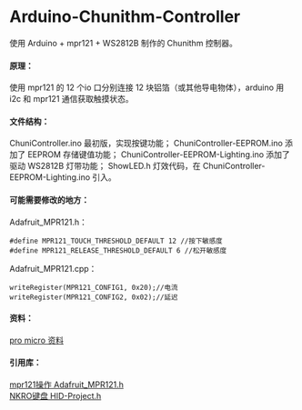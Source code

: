 # Arduino-Chunithm-Controller
使用 Arduino + mpr121 + WS2812B 制作的 Chunithm 控制器。

#### 原理：  
使用 mpr121 的 12 个io 口分别连接 12 块铝箔（或其他导电物体），arduino 用 i2c 和 mpr121 通信获取触摸状态。    

#### 文件结构：  
ChuniController.ino 最初版，实现按键功能；
ChuniController-EEPROM.ino 添加了 EEPROM 存储键值功能；
ChuniController-EEPROM-Lighting.ino 添加了驱动 WS2812B 灯带功能；
ShowLED.h 灯效代码，在 ChuniController-EEPROM-Lighting.ino 引入。


#### 可能需要修改的地方：  
Adafruit_MPR121.h：  
```
#define MPR121_TOUCH_THRESHOLD_DEFAULT 12 //按下敏感度
#define MPR121_RELEASE_THRESHOLD_DEFAULT 6 //松开敏感度
```  
Adafruit_MPR121.cpp：  
```
writeRegister(MPR121_CONFIG1, 0x20);//电流
writeRegister(MPR121_CONFIG2, 0x02);//延迟
```  

#### 资料：  
[pro micro 资料](https://learn.sparkfun.com/tutorials/pro-micro--fio-v3-hookup-guide/hardware-overview-pro-micro)    

#### 引用库：  
[mpr121操作 Adafruit_MPR121.h](https://github.com/adafruit/Adafruit_MPR121)  
[NKRO键盘 HID-Project.h](https://github.com/NicoHood/HID)  

